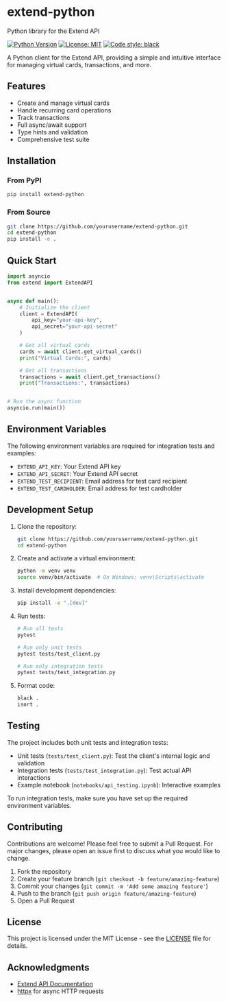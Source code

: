 # extend-python

Python library for the Extend API

[![Python Version](https://img.shields.io/badge/python-3.8+-blue.svg)](https://www.python.org/downloads/)
[![License: MIT](https://img.shields.io/badge/License-MIT-yellow.svg)](https://opensource.org/licenses/MIT)
[![Code style: black](https://img.shields.io/badge/code%20style-black-000000.svg)](https://github.com/psf/black)

A Python client for the Extend API, providing a simple and intuitive interface for managing virtual cards, transactions,
and more.

## Features

- Create and manage virtual cards
- Handle recurring card operations
- Track transactions
- Full async/await support
- Type hints and validation
- Comprehensive test suite

## Installation

### From PyPI

```bash
pip install extend-python
```

### From Source

```bash
git clone https://github.com/yourusername/extend-python.git
cd extend-python
pip install -e .
```

## Quick Start

```python
import asyncio
from extend import ExtendAPI


async def main():
    # Initialize the client
    client = ExtendAPI(
        api_key="your-api-key",
        api_secret="your-api-secret"
    )

    # Get all virtual cards
    cards = await client.get_virtual_cards()
    print("Virtual Cards:", cards)

    # Get all transactions
    transactions = await client.get_transactions()
    print("Transactions:", transactions)


# Run the async function
asyncio.run(main())
```

## Environment Variables

The following environment variables are required for integration tests and examples:

- `EXTEND_API_KEY`: Your Extend API key
- `EXTEND_API_SECRET`: Your Extend API secret
- `EXTEND_TEST_RECIPIENT`: Email address for test card recipient
- `EXTEND_TEST_CARDHOLDER`: Email address for test cardholder

## Development Setup

1. Clone the repository:
   ```bash
   git clone https://github.com/yourusername/extend-python.git
   cd extend-python
   ```

2. Create and activate a virtual environment:
   ```bash
   python -m venv venv
   source venv/bin/activate  # On Windows: venv\Scripts\activate
   ```

3. Install development dependencies:
   ```bash
   pip install -e ".[dev]"
   ```

4. Run tests:
   ```bash
   # Run all tests
   pytest
   
   # Run only unit tests
   pytest tests/test_client.py
   
   # Run only integration tests
   pytest tests/test_integration.py
   ```

5. Format code:
   ```bash
   black .
   isort .
   ```

## Testing

The project includes both unit tests and integration tests:

- Unit tests (`tests/test_client.py`): Test the client's internal logic and validation
- Integration tests (`tests/test_integration.py`): Test actual API interactions
- Example notebook (`notebooks/api_testing.ipynb`): Interactive examples

To run integration tests, make sure you have set up the required environment variables.

## Contributing

Contributions are welcome! Please feel free to submit a Pull Request. For major changes, please open an issue first to
discuss what you would like to change.

1. Fork the repository
2. Create your feature branch (`git checkout -b feature/amazing-feature`)
3. Commit your changes (`git commit -m 'Add some amazing feature'`)
4. Push to the branch (`git push origin feature/amazing-feature`)
5. Open a Pull Request

## License

This project is licensed under the MIT License - see the [LICENSE](LICENSE) file for details.

## Acknowledgments

- [Extend API Documentation](https://docs.extend.com)
- [httpx](https://www.python-httpx.org/) for async HTTP requests
